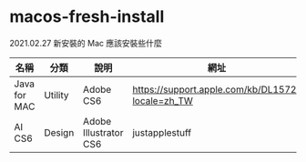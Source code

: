 # macos-fresh-install

2021.02.27 新安裝的 Mac 應該安裝些什麼

| 名稱 | 分類 | 說明 | 網址 |
|--|--|--|--|
| Java for MAC | Utility | Adobe CS6 | https://support.apple.com/kb/DL1572?locale=zh_TW |
| AI CS6 | Design | Adobe Illustrator CS6 | justapplestuff |

